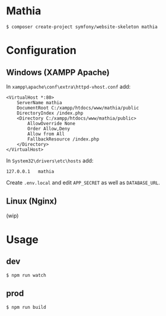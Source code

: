 # Mathia

```shell
$ composer create-project symfony/website-skeleton mathia
```
# Configuration

## Windows (XAMPP Apache)

In `xampp\apache\conf\extra\httpd-vhost.conf` add:
```
<VirtualHost *:80>
	ServerName mathia
    DocumentRoot C:/xampp/htdocs/www/mathia/public
	DirectoryIndex /index.php
	<Directory C:/xampp/htdocs/www/mathia/public>
		AllowOverride None
		Order Allow,Deny
		Allow from All
		FallbackResource /index.php
	</Directory>
</VirtualHost>
```

In `System32\drivers\etc\hosts` add:
```
127.0.0.1	mathia
```

Create `.env.local` and edit `APP_SECRET` as well as `DATABASE_URL`.

## Linux (Nginx)
(wip)
# Usage

## dev
```shell
$ npm run watch
```
## prod
```shell
$ npm run build
```